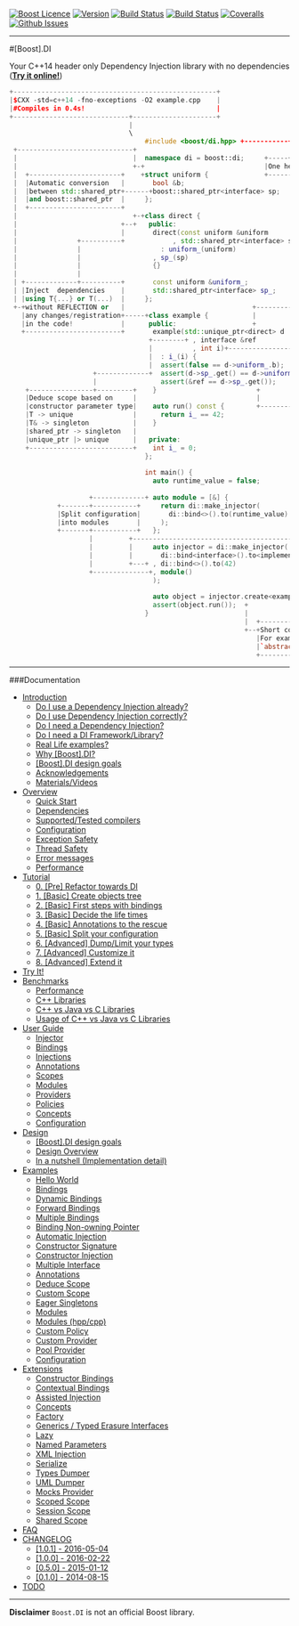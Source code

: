 <a href="http://www.boost.org/LICENSE_1_0.txt" target="_blank">![Boost Licence](http://img.shields.io/badge/license-boost-blue.svg)</a>
<a href="https://github.com/boost-experimental/di/releases" target="_blank">![Version](https://badge.fury.io/gh/boost-experimental%2Fdi.svg)</a>
<a href="https://travis-ci.org/boost-experimental/di" target="_blank">![Build Status](https://img.shields.io/travis/boost-experimental/di/cpp14.svg?label=linux/osx)</a>
<a href="https://ci.appveyor.com/project/krzysztof-jusiak/di" target="_blank">![Build Status](https://img.shields.io/appveyor/ci/krzysztof-jusiak/di/cpp14.svg?label=windows)</a>
<a href="https://coveralls.io/r/boost-experimental/di?branch=cpp14" target="_blank">![Coveralls](http://img.shields.io/coveralls/boost-experimental/di/cpp14.svg)</a>
<a href="http://github.com/boost-experimental/di/issues" target="_blank">![Github Issues](https://img.shields.io/github/issues/boost-experimental/di.svg)</a>

---------------------------------------

#[Boost].DI

Your C++14 header only Dependency Injection library with no dependencies ([__Try it online!__](http://boost-experimental.github.io/di/try_it/index.html))

```cpp
+---------------------------------------------------+
|$CXX -std=c++14 -fno-exceptions -O2 example.cpp    |
|#Compiles in 0.4s!                                 |
+-----------------------------+---------------------+
                              |
                              \
                                  #include <boost/di.hpp> +-----------+
 +-----------------------------+                                      |
 |                             |  namespace di = boost::di;     +-----+--------------------------------+
 |                             +-+                              |One header (3k lines, no dependencies)|
 |  +-----------------------+    +struct uniform {              +--------------------------------------+
 |  |Automatic conversion   |       bool &b;
 |  |between std::shared_ptr+------+boost::shared_ptr<interface> sp;
 |  |and boost::shared_ptr  |     };
 |  +-----------------------+
 |                             +-+class direct {
 |                          +--+   public:                                 +---------------------------+
 |                          |       direct(const uniform &uniform          |ASM x86-64 == `make_unique`|
 |               +----------+            , std::shared_ptr<interface> sp)  +---------------------------+
 |               |                    : uniform_(uniform)                  |push   %rax                |
 |               |                  , sp_(sp)                              |mov    $0x8,%edi           |
 |               |                  {}                                     |callq  0x4007b0 <_Znwm@plt>|
 |               |                                                         |movq   $0x400a10,(%rax)    |
 | +-------------+----------+       const uniform &uniform_;               |mov    $0x8,%esi           |
 | |Inject  dependencies    |       std::shared_ptr<interface> sp_;        |mov    %rax,%rdi           |
 | |using T{...} or T(...)  |     };                                       |callq  0x400960 <_ZdlPvm>  |
 +-+without REFLECTION or   |                                +-------------+mov    $0x1,%eax           |
   |any changes/registration+-----+class example {           |             |pop    %rdx                |
   |in the code!            |      public:                   +             |retq                       |
   +------------------------+       example(std::unique_ptr<direct> d      +-------------------------+-+
                                   +--------+ , interface &ref                                       |
                                   |          , int i)+-------------------------------------------+  +-+
                                   |  : i_(i) {                                                   |    |
                                   |  assert(false == d->uniform_.b);                             |    |
                     +-------------+  assert(d->sp_.get() == d->uniform_.sp.get());               |    |
                     |                assert(&ref == d->sp_.get());     +                         |    |
    +----------------+---------+    }                         +         |                         |    |
    |Deduce scope based on     |                              |         |                         |    |
    |constructor parameter type|    auto run() const {        +---------+ +--------------------+  |    |
    |T -> unique               |      return i_ == 42;                  +-+The same shared_ptr,|  |    |
    |T& -> singleton           |    }                                     |reference provided  |  |    |
    |shared_ptr -> singleton   |                                          +--------------------+  |    |
    |unique_ptr |> unique      |   private:                                                       |    |
    +--------------------------+    int i_ = 0;                                                +--+    |
                                  };                                                           |       |
                                                                                               |       |
                                  int main() {                          +----------------------+--+    |
                                    auto runtime_value = false;         |ASM x86-64 == 'return 42'|    |
                                                                        +-------------------------+    |
                    +-------------+ auto module = [&] {                 |mov $0x2a,%eax           |    |
            +-------+-----------+     return di::make_injector(         |retq                     |    |
            |Split configuration|       di::bind<>().to(runtime_value)  +----+--------------------+    |
            |into modules       |     );                                     |                         |
            +-------+-----------+   };                                       |                         |
                    |         +----------------------------------------------+                         |
                    |         |     auto injector = di::make_injector(                                 |
                    |         |       di::bind<interface>().to<implementation>()+----------------------+
                    |         +---+ , di::bind<>().to(42)
                    +--------------+, module()                                     +---------------------+
                                    );                                  +----------+Compile time creation|
                                                                        +          |guarantee!           |
                                    auto object = injector.create<example>();      +---------------------+
                                    assert(object.run());  +
                                  }                        |
                                                           |  +----------------------------------------+
                                                           +--+Short compile time error messages!      |
                                                              |For example:                            |
                                                              |`abstract_type<interface>::is_not_bound`|
                                                              +----------------------------------------+
```

---------------------------------------

###Documentation

[](GENERATE_TOC_BEGIN)

* [Introduction](http://boost-experimental.github.io/di/index.html)
    * [Do I use a Dependency Injection already?](http://boost-experimental.github.io/di/index.html#do-i-use-a-dependency-injection-already)
    * [Do I use Dependency Injection correctly?](http://boost-experimental.github.io/di/index.html#do-i-use-dependency-injection-correctly)
    * [Do I need a Dependency Injection?](http://boost-experimental.github.io/di/index.html#do-i-need-a-dependency-injection)
    * [Do I need a DI Framework/Library?](http://boost-experimental.github.io/di/index.html#do-i-need-a-di-frameworklibrary)
    * [Real Life examples?](http://boost-experimental.github.io/di/index.html#real-life-examples)
    * [Why [Boost].DI?](http://boost-experimental.github.io/di/index.html#why-boostdi)
    * [[Boost].DI design goals](http://boost-experimental.github.io/di/index.html#boostdi-design-goals)
    * [Acknowledgements](http://boost-experimental.github.io/di/index.html#acknowledgements)
    * [Materials/Videos](http://boost-experimental.github.io/di/index.html#materialsvideos)
* [Overview](http://boost-experimental.github.io/di/overview/index.html)
    * [Quick Start](http://boost-experimental.github.io/di/overview/index.html#quick-start)
    * [Dependencies](http://boost-experimental.github.io/di/overview/index.html#dependencies)
    * [Supported/Tested compilers](http://boost-experimental.github.io/di/overview/index.html#supportedtested-compilers)
    * [Configuration](http://boost-experimental.github.io/di/overview/index.html#configuration)
    * [Exception Safety](http://boost-experimental.github.io/di/overview/index.html#exception-safety)
    * [Thread Safety](http://boost-experimental.github.io/di/overview/index.html#thread-safety)
    * [Error messages](http://boost-experimental.github.io/di/overview/index.html#error-messages)
    * [Performance](http://boost-experimental.github.io/di/overview/index.html#performance)
* [Tutorial](http://boost-experimental.github.io/di/tutorial/index.html)
    * [0. [Pre] Refactor towards DI](http://boost-experimental.github.io/di/tutorial/index.html#0-pre-refactor-towards-di)
    * [1. [Basic] Create objects tree](http://boost-experimental.github.io/di/tutorial/index.html#1-basic-create-objects-tree)
    * [2. [Basic] First steps with bindings](http://boost-experimental.github.io/di/tutorial/index.html#2-basic-first-steps-with-bindings)
    * [3. [Basic] Decide the life times](http://boost-experimental.github.io/di/tutorial/index.html#3-basic-decide-the-life-times)
    * [4. [Basic] Annotations to the rescue](http://boost-experimental.github.io/di/tutorial/index.html#4-basic-annotations-to-the-rescue)
    * [5. [Basic] Split your configuration](http://boost-experimental.github.io/di/tutorial/index.html#5-basic-split-your-configuration)
    * [6. [Advanced] Dump/Limit your types](http://boost-experimental.github.io/di/tutorial/index.html#6-advanced-dumplimit-your-types)
    * [7. [Advanced] Customize it](http://boost-experimental.github.io/di/tutorial/index.html#7-advanced-customize-it)
    * [8. [Advanced] Extend it](http://boost-experimental.github.io/di/tutorial/index.html#8-advanced-extend-it)
* [Try It!](http://boost-experimental.github.io/di/try_it/index.html)
* [Benchmarks](http://boost-experimental.github.io/di/benchmarks/index.html)
    * [Performance](http://boost-experimental.github.io/di/benchmarks/index.html#performance)
    * [C++ Libraries](http://boost-experimental.github.io/di/benchmarks/index.html#c-libraries)
    * [C++ vs Java vs C Libraries](http://boost-experimental.github.io/di/benchmarks/index.html#c-vs-java-vs-c-libraries)
    * [Usage of C++ vs Java vs C Libraries](http://boost-experimental.github.io/di/benchmarks/index.html#usage-of-c-vs-java-vs-c-libraries)
* [User Guide](http://boost-experimental.github.io/di/user_guide/index.html)
    * [Injector](http://boost-experimental.github.io/di/user_guide/index.html#injector)
    * [Bindings](http://boost-experimental.github.io/di/user_guide/index.html#bindings)
    * [Injections](http://boost-experimental.github.io/di/user_guide/index.html#injections)
    * [Annotations](http://boost-experimental.github.io/di/user_guide/index.html#annotations)
    * [Scopes](http://boost-experimental.github.io/di/user_guide/index.html#scopes)
    * [Modules](http://boost-experimental.github.io/di/user_guide/index.html#modules)
    * [Providers](http://boost-experimental.github.io/di/user_guide/index.html#providers)
    * [Policies](http://boost-experimental.github.io/di/user_guide/index.html#policies)
    * [Concepts](http://boost-experimental.github.io/di/user_guide/index.html#concepts)
    * [Configuration](http://boost-experimental.github.io/di/user_guide/index.html#configuration)
* [Design](http://boost-experimental.github.io/di/design/index.html)
    * [[Boost].DI design goals](http://boost-experimental.github.io/di/design/index.html#boostdi-design-goals)
    * [Design Overview](http://boost-experimental.github.io/di/design/index.html#design-overview)
    * [In a nutshell (Implementation detail)](http://boost-experimental.github.io/di/design/index.html#in-a-nutshell-implementation-detail)
* [Examples](http://boost-experimental.github.io/di/examples/index.html)
    * [Hello World](http://boost-experimental.github.io/di/examples/index.html#hello-world)
    * [Bindings](http://boost-experimental.github.io/di/examples/index.html#bindings)
    * [Dynamic Bindings](http://boost-experimental.github.io/di/examples/index.html#dynamic-bindings)
    * [Forward Bindings](http://boost-experimental.github.io/di/examples/index.html#forward-bindings)
    * [Multiple Bindings](http://boost-experimental.github.io/di/examples/index.html#multiple-bindings)
    * [Binding Non-owning Pointer](http://boost-experimental.github.io/di/examples/index.html#binding-non-owning-pointer)
    * [Automatic Injection](http://boost-experimental.github.io/di/examples/index.html#automatic-injection)
    * [Constructor Signature](http://boost-experimental.github.io/di/examples/index.html#constructor-signature)
    * [Constructor Injection](http://boost-experimental.github.io/di/examples/index.html#constructor-injection)
    * [Multiple Interface](http://boost-experimental.github.io/di/examples/index.html#multiple-interface)
    * [Annotations](http://boost-experimental.github.io/di/examples/index.html#annotations)
    * [Deduce Scope](http://boost-experimental.github.io/di/examples/index.html#deduce-scope)
    * [Custom Scope](http://boost-experimental.github.io/di/examples/index.html#custom-scope)
    * [Eager Singletons](http://boost-experimental.github.io/di/examples/index.html#eager-singletons)
    * [Modules](http://boost-experimental.github.io/di/examples/index.html#modules)
    * [Modules (hpp/cpp)](http://boost-experimental.github.io/di/examples/index.html#modules-hppcpp)
    * [Custom Policy](http://boost-experimental.github.io/di/examples/index.html#custom-policy)
    * [Custom Provider](http://boost-experimental.github.io/di/examples/index.html#custom-provider)
    * [Pool Provider](http://boost-experimental.github.io/di/examples/index.html#pool-provider)
    * [Configuration](http://boost-experimental.github.io/di/examples/index.html#configuration)
* [Extensions](http://boost-experimental.github.io/di/extensions/index.html)
    * [Constructor Bindings](http://boost-experimental.github.io/di/extensions/index.html#constructor-bindings)
    * [Contextual Bindings](http://boost-experimental.github.io/di/extensions/index.html#contextual-bindings)
    * [Assisted Injection](http://boost-experimental.github.io/di/extensions/index.html#assisted-injection)
    * [Concepts](http://boost-experimental.github.io/di/extensions/index.html#concepts)
    * [Factory](http://boost-experimental.github.io/di/extensions/index.html#factory)
    * [Generics / Typed Erasure Interfaces](http://boost-experimental.github.io/di/extensions/index.html#genericstyped-erasure-interfaces)
    * [Lazy](http://boost-experimental.github.io/di/extensions/index.html#lazy)
    * [Named Parameters](http://boost-experimental.github.io/di/extensions/index.html#named-parameters)
    * [XML Injection](http://boost-experimental.github.io/di/extensions/index.html#xml-injection)
    * [Serialize](http://boost-experimental.github.io/di/extensions/index.html#serialize)
    * [Types Dumper](http://boost-experimental.github.io/di/extensions/index.html#types-dumper)
    * [UML Dumper](http://boost-experimental.github.io/di/extensions/index.html#uml-dumper)
    * [Mocks Provider](http://boost-experimental.github.io/di/extensions/index.html#mocks-provider)
    * [Scoped Scope](http://boost-experimental.github.io/di/extensions/index.html#scoped-scope)
    * [Session Scope](http://boost-experimental.github.io/di/extensions/index.html#session-scope)
    * [Shared Scope](http://boost-experimental.github.io/di/extensions/index.html#shared-scope)
* [FAQ](http://boost-experimental.github.io/di/FAQ/index.html)
* [CHANGELOG](http://boost-experimental.github.io/di/CHANGELOG/index.html)
    * [ [1.0.1] - 2016-05-04](http://boost-experimental.github.io/di/CHANGELOG/index.html#-101-2016-05-04)
    * [ [1.0.0] - 2016-02-22](http://boost-experimental.github.io/di/CHANGELOG/index.html#-100-2016-02-22)
    * [ [0.5.0] - 2015-01-12](http://boost-experimental.github.io/di/CHANGELOG/index.html#-050-2015-01-12)
    * [ [0.1.0] - 2014-08-15](http://boost-experimental.github.io/di/CHANGELOG/index.html#-010-2014-08-15)
* [TODO](http://boost-experimental.github.io/di/TODO/index.html)

[](GENERATE_TOC_END)

---

**Disclaimer** `Boost.DI` is not an official Boost library.
